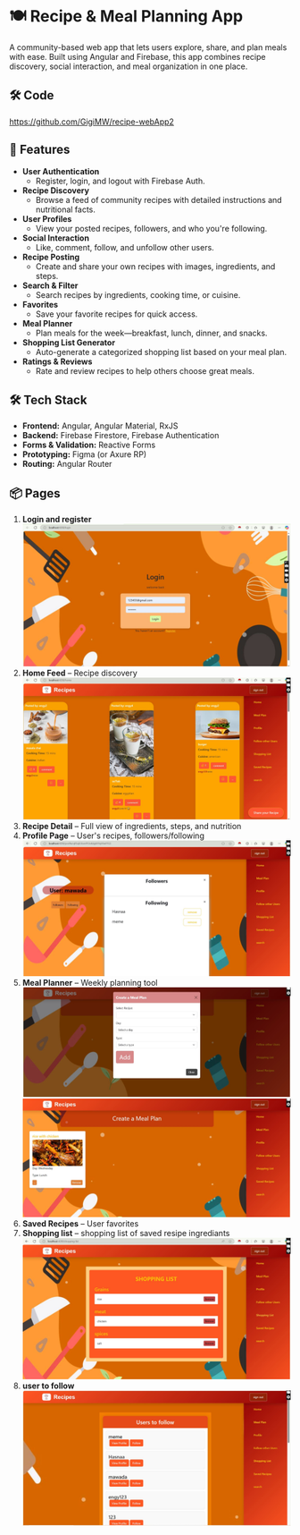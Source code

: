 # 🍽️ Recipe & Meal Planning App

A community-based web app that lets users explore, share, and plan meals with ease. Built using Angular and Firebase, this app combines recipe discovery, social interaction, and meal organization in one place.
## 🛠️ Code

https://github.com/GigiMW/recipe-webApp2

## 🚀 Features

- **User Authentication**
  - Register, login, and logout with Firebase Auth.
- **Recipe Discovery**
  - Browse a feed of community recipes with detailed instructions and nutritional facts.
- **User Profiles**
  - View your posted recipes, followers, and who you're following.
- **Social Interaction**
  - Like, comment, follow, and unfollow other users.
- **Recipe Posting**
  - Create and share your own recipes with images, ingredients, and steps.
- **Search & Filter**
  - Search recipes by ingredients, cooking time, or cuisine.
- **Favorites**
  - Save your favorite recipes for quick access.
- **Meal Planner**
  - Plan meals for the week—breakfast, lunch, dinner, and snacks.
- **Shopping List Generator**
  - Auto-generate a categorized shopping list based on your meal plan.
- **Ratings & Reviews**
  - Rate and review recipes to help others choose great meals.

## 🛠️ Tech Stack

- **Frontend:** Angular, Angular Material, RxJS
- **Backend:** Firebase Firestore, Firebase Authentication
- **Forms & Validation:** Reactive Forms
- **Prototyping:** Figma (or Axure RP)
- **Routing:** Angular Router

## 📦 Pages

1. **Login and register**
   ![p](1.JPG)
2. **Home Feed** – Recipe discovery
   ![p](2.JPG)
3. **Recipe Detail** – Full view of ingredients, steps, and nutrition
4. **Profile Page** – User's recipes, followers/following
   ![p](4.JPG)
5. **Meal Planner** – Weekly planning tool
   ![p](5.JPG)
   ![p](6.JPG)
6. **Saved Recipes** – User favorites
7. **Shopping list** – shopping list of saved resipe ingrediants
    ![p](8.JPG)
8. **user to follow**
   ![p](3.JPG)





